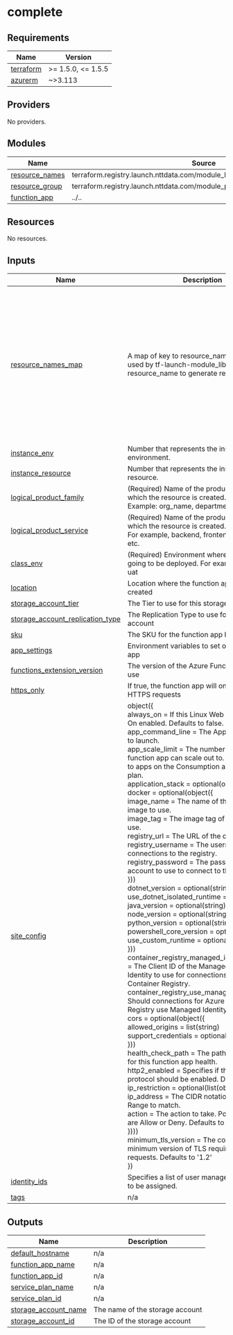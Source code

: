 # complete

<!-- BEGINNING OF PRE-COMMIT-TERRAFORM DOCS HOOK -->
## Requirements

| Name | Version |
|------|---------|
| <a name="requirement_terraform"></a> [terraform](#requirement\_terraform) | >= 1.5.0, <= 1.5.5 |
| <a name="requirement_azurerm"></a> [azurerm](#requirement\_azurerm) | ~>3.113 |

## Providers

No providers.

## Modules

| Name | Source | Version |
|------|--------|---------|
| <a name="module_resource_names"></a> [resource\_names](#module\_resource\_names) | terraform.registry.launch.nttdata.com/module_library/resource_name/launch | ~> 1.0 |
| <a name="module_resource_group"></a> [resource\_group](#module\_resource\_group) | terraform.registry.launch.nttdata.com/module_primitive/resource_group/azurerm | ~> 1.0 |
| <a name="module_function_app"></a> [function\_app](#module\_function\_app) | ../.. | n/a |

## Resources

No resources.

## Inputs

| Name | Description | Type | Default | Required |
|------|-------------|------|---------|:--------:|
| <a name="input_resource_names_map"></a> [resource\_names\_map](#input\_resource\_names\_map) | A map of key to resource\_name that will be used by tf-launch-module\_library-resource\_name to generate resource names | <pre>map(object({<br>    name       = string<br>    max_length = optional(number, 60)<br>  }))</pre> | <pre>{<br>  "function_app": {<br>    "max_length": 60,<br>    "name": "func"<br>  },<br>  "resource_group": {<br>    "max_length": 60,<br>    "name": "rg"<br>  },<br>  "service_plan": {<br>    "max_length": 60,<br>    "name": "asp"<br>  },<br>  "storage_account": {<br>    "max_length": 24,<br>    "name": "sa"<br>  }<br>}</pre> | no |
| <a name="input_instance_env"></a> [instance\_env](#input\_instance\_env) | Number that represents the instance of the environment. | `number` | `0` | no |
| <a name="input_instance_resource"></a> [instance\_resource](#input\_instance\_resource) | Number that represents the instance of the resource. | `number` | `0` | no |
| <a name="input_logical_product_family"></a> [logical\_product\_family](#input\_logical\_product\_family) | (Required) Name of the product family for which the resource is created.<br>    Example: org\_name, department\_name. | `string` | `"launch"` | no |
| <a name="input_logical_product_service"></a> [logical\_product\_service](#input\_logical\_product\_service) | (Required) Name of the product service for which the resource is created.<br>    For example, backend, frontend, middleware etc. | `string` | `"func"` | no |
| <a name="input_class_env"></a> [class\_env](#input\_class\_env) | (Required) Environment where resource is going to be deployed. For example. dev, qa, uat | `string` | `"dev"` | no |
| <a name="input_location"></a> [location](#input\_location) | Location where the function app will be created | `string` | n/a | yes |
| <a name="input_storage_account_tier"></a> [storage\_account\_tier](#input\_storage\_account\_tier) | The Tier to use for this storage account | `string` | `"Standard"` | no |
| <a name="input_storage_account_replication_type"></a> [storage\_account\_replication\_type](#input\_storage\_account\_replication\_type) | The Replication Type to use for this storage account | `string` | `"LRS"` | no |
| <a name="input_sku"></a> [sku](#input\_sku) | The SKU for the function app hosting plan | `string` | `"Y1"` | no |
| <a name="input_app_settings"></a> [app\_settings](#input\_app\_settings) | Environment variables to set on the function app | `map(string)` | `{}` | no |
| <a name="input_functions_extension_version"></a> [functions\_extension\_version](#input\_functions\_extension\_version) | The version of the Azure Functions runtime to use | `string` | `"~4"` | no |
| <a name="input_https_only"></a> [https\_only](#input\_https\_only) | If true, the function app will only accept HTTPS requests | `bool` | `true` | no |
| <a name="input_site_config"></a> [site\_config](#input\_site\_config) | object({<br>  always\_on        = If this Linux Web App is Always On enabled. Defaults to false.<br>  app\_command\_line = The App command line to launch.<br>  app\_scale\_limit  = The number of workers this function app can scale out to. Only applicable to apps on the Consumption and Premium plan.<br>  application\_stack = optional(object({<br>    docker = optional(object({<br>      image\_name        = The name of the Docker image to use.<br>      image\_tag         = The image tag of the image to use.<br>      registry\_url      = The URL of the docker registry.<br>      registry\_username = The username to use for connections to the registry.<br>      registry\_password = The password for the account to use to connect to the registry.<br>    }))<br>    dotnet\_version              = optional(string)<br>    use\_dotnet\_isolated\_runtime = optional(bool)<br>    java\_version                = optional(string)<br>    node\_version                = optional(string)<br>    python\_version              = optional(string)<br>    powershell\_core\_version     = optional(string)<br>    use\_custom\_runtime          = optional(bool)<br>  }))<br>  container\_registry\_managed\_identity\_client\_id = The Client ID of the Managed Service Identity to use for connections to the Azure Container Registry.<br>  container\_registry\_use\_managed\_identity       = Should connections for Azure Container Registry use Managed Identity.<br>  cors = optional(object({<br>    allowed\_origins     = list(string)<br>    support\_credentials = optional(bool)<br>  }))<br>  health\_check\_path = The path to be checked for this function app health.<br>  http2\_enabled     = Specifies if the HTTP2 protocol should be enabled. Defaults to false.<br>  ip\_restriction = optional(list(object({<br>    ip\_address = The CIDR notation of the IP or IP Range to match.<br>    action     = The action to take. Possible values are Allow or Deny. Defaults to Allow.<br>  })))<br>  minimum\_tls\_version = The configures the minimum version of TLS required for SSL requests. Defaults to '1.2'<br>}) | <pre>object({<br>    always_on        = optional(bool)<br>    app_command_line = optional(string)<br>    app_scale_limit  = optional(number)<br>    application_stack = optional(object({<br>      docker = optional(object({<br>        image_name        = string<br>        image_tag         = string<br>        registry_url      = optional(string)<br>        registry_username = optional(string)<br>        registry_password = optional(string)<br>      }))<br>      dotnet_version              = optional(string)<br>      use_dotnet_isolated_runtime = optional(bool)<br>      java_version                = optional(string)<br>      node_version                = optional(string)<br>      python_version              = optional(string)<br>      powershell_core_version     = optional(string)<br>      use_custom_runtime          = optional(bool)<br>    }))<br>    container_registry_managed_identity_client_id = optional(string)<br>    container_registry_use_managed_identity       = optional(bool)<br>    cors = optional(object({<br>      allowed_origins     = list(string)<br>      support_credentials = optional(bool)<br>    }))<br>    health_check_path = optional(string)<br>    http2_enabled     = optional(bool)<br>    ip_restriction = optional(list(object({<br>      ip_address = string<br>      action     = string<br>    })))<br>    minimum_tls_version = optional(string)<br>  })</pre> | `{}` | no |
| <a name="input_identity_ids"></a> [identity\_ids](#input\_identity\_ids) | Specifies a list of user managed identity ids to be assigned. | `list(string)` | `null` | no |
| <a name="input_tags"></a> [tags](#input\_tags) | n/a | `map(string)` | `{}` | no |

## Outputs

| Name | Description |
|------|-------------|
| <a name="output_default_hostname"></a> [default\_hostname](#output\_default\_hostname) | n/a |
| <a name="output_function_app_name"></a> [function\_app\_name](#output\_function\_app\_name) | n/a |
| <a name="output_function_app_id"></a> [function\_app\_id](#output\_function\_app\_id) | n/a |
| <a name="output_service_plan_name"></a> [service\_plan\_name](#output\_service\_plan\_name) | n/a |
| <a name="output_service_plan_id"></a> [service\_plan\_id](#output\_service\_plan\_id) | n/a |
| <a name="output_storage_account_name"></a> [storage\_account\_name](#output\_storage\_account\_name) | The name of the storage account |
| <a name="output_storage_account_id"></a> [storage\_account\_id](#output\_storage\_account\_id) | The ID of the storage account |
<!-- END OF PRE-COMMIT-TERRAFORM DOCS HOOK -->

